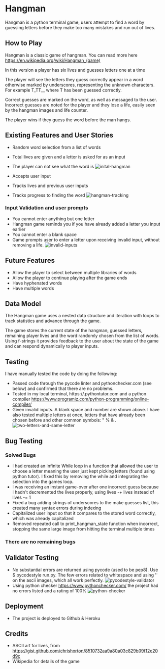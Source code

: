 # Hangman
 Hangman is a python terminal game, users attempt to find a word by guessing letters before they make too many mistakes and run out of lives.

## How to Play 
Hangman is a classic game of hangman. You can read more here https://en.wikipedia.org/wiki/Hangman_(game)

In this version a player has six lives and guesses letters one at a time

The player will see the letters they guess correctly appear in a word otherwise marked by underscores, representing the unknown characters. For example T_TT__ where T has been guessed correctly. 

Correct guesses are marked on the word, as well as messaged to the user. Incorrect guesses are noted for the player and they lose a life, easily seen by the hangman images and life counter.

The player wins if they guess the word before the man hangs.

## Existing Features and User Stories
 - Random word selection from a list of words
 - Total lives are given and a letter is asked for as an input
 - The player can not see what the word is
 ![inital-hangman](assets/images/hangman-welcome.png)

 - Accepts user input
 - Tracks lives and previous user inputs
 - Tracks progress to finding the word
 ![hangman-tracking](assets/images/hangman-tracking.png)

### Input Validation and user prompts
 - You cannot enter anything but one letter
 - Hangman game reminds you if you have already added a letter you input earlier
 - You cannot enter a blank space
 - Game prompts user to enter a letter upon receiving invalid input, without removing a life.
 ![invalid-inputs](assets/images/hangman-invalid-inputs.png)

## Future Features
 - Allow the player to select between multiple libraries of words
 - Allow the player to continue playing after the game ends
 - Have hyphenated words
 - Have multiple words

## Data Model
The Hangman game uses a nested data structure and iteration with loops to track statistics and advance through the game.

The game stores the current state of the hangman, guessed letters, remaining player lives and the word randomly chosen from the list of words. Using f-strings it provides feedback to the user about the state of the game and can respond dynamically to player inputs.

## Testing
I have manually tested the code by doing the following:
 - Passed code through the pycode linter and pythonchecker.com (see below) and confirmed that there are no problems.
 - Tested in my local terminal, https://.pythontutor.com and a python compiler https://www.programiz.com/python-programming/online-compiler/
 - Given invalid inputs. A blank space and number are shown above. I have also tested multiple letters at once, letters that have already been chosen before and other common symbols: " % & . 
 ![two-letters-and-same-letter](assets/images/hangman-more-invalids.png)

## Bug Testing
### Solved Bugs
 - I had created an infinite While loop in a function that allowed the user to choose a letter meaning the user just kept picking letters (found using python tutor). I fixed this by removing the while and integrating the selection into the games loop. 
 - I was receiving an instant game-over after one incorrect guess because I hadn't decremented the lives properly, using lives -+ lives instead of lives -= 1 
 - Fixed a bug adding strings of underscores to the make guesses list, this created many syntax errors during indexing
 - Capitalized user input so that it compares to the stored word correctly, which was already capitalized
 - Removed repeated call to print_hangman_state function when incorrect, stopping the same large image from hitting the terminal multiple times

### There are no remaining bugs

## Validator Testing
 - No substantial errors are returned using pycode (used to be pep8). Use $ pycodestyle run.py. The few errors related to whitespace and using '\' on the ascii images, which all work perfectly. 
 ![pycodestyle-validator](assets/images/pycodestyle-validator.png)
 - Using python checker https://www.pythonchecker.com/ the project had no errors listed and a rating of 100%
 ![python-checker](assets/images/python-checker.png)

## Deployment
 - The project is deployed to Github & Heroku

## Credits
 - ASCII art for lives, from 
https://gist.github.com/chrishorton/8510732aa9a80a03c829b09f12e20d9c
 - Wikipedia for details of the game